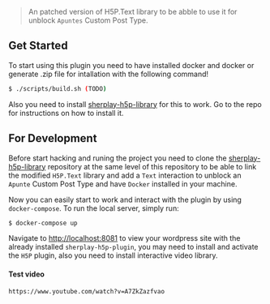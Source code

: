 
> An patched version of H5P.Text library to be abble to use it for unblock `Apuntes` Custom Post Type.

## Get Started

To start using this plugin you need to have installed docker and docker or generate .zip file for intallation with the following command!

```bash
$ ./scripts/build.sh (TODO)
```

Also you need to install [sherplay-h5p-library](https://github.com/dsuarezlogans/sherplay-h5p-library) for this to work. Go to the repo for instructions on how to install it.

## For Development

Before start hacking and runing the project you need to clone the [sherplay-h5p-library](https://github.com/dsuarezlogans/sherplay-h5p-library) repository at the same level of this repository to be able to link the modified `H5P.Text` library and add a `Text` interaction to unblock an `Apunte` Custom Post Type and have `Docker` installed in your machine.

Now you can easily start to work and interact with the plugin by using `docker-compose`. To run the local server, simply run:

```bash
$ docker-compose up
```

Navigate to [http://localhost:8081](http://localhost:8081) to view your wordpress site with the already installed `sherplay-h5p-plugin`, you may need to install and activate the `H5P` plugin, also you need to install interactive video library.


#### Test video
    https://www.youtube.com/watch?v=A7ZkZazfvao